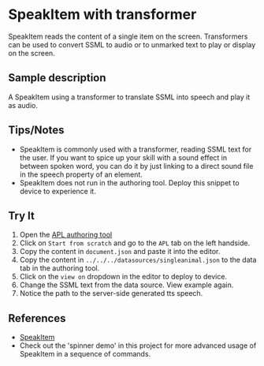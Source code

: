# SpeakItem with transformer

SpeakItem reads the content of a single item on the screen. Transformers can be used to convert SSML to audio or to unmarked text to play or display on the screen.  

## Sample description

A SpeakItem using a transformer to translate SSML into speech and play it as audio.  

## Tips/Notes

- SpeakItem is commonly used with a transformer, reading SSML text for the user. If you want to spice up your skill with a sound effect in between spoken word, you can do it by just linking to a direct sound file in the speech property of an element.
- SpeakItem does not run in the authoring tool. Deploy this snippet to device to experience it.

## Try It

1. Open the [APL authoring tool](https://developer.amazon.com/alexa/console/ask/displays)
1. Click on `Start from scratch` and go to the `APL` tab on the left handside.
1. Copy the content in `document.json` and paste it into the editor.
1. Copy the content in `../../../datasources/singleanimal.json` to the data tab in the authoring tool.
1. Click on the `view on` dropdown in the editor to deploy to device.
1. Change  the SSML text from the data source. View example again.
1. Notice the path to the server-side generated tts speech.  

## References

- [SpeakItem](https://developer.amazon.com/en-US/docs/alexa/alexa-presentation-language/apl-standard-commands.html#speakitem-command)
- Check out the 'spinner demo' in this project for more advanced usage of SpeakItem in a sequence of commands.
